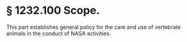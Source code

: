 # § 1232.100   Scope.

This part establishes general policy for the care and use of vertebrate animals in the conduct of NASA activities.




